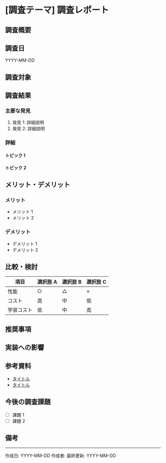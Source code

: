 # [調査テーマ] 調査レポート

## 調査概要

<!-- 調査の目的と背景 -->

## 調査日

YYYY-MM-DD

## 調査対象

<!-- 何について調査したか -->

## 調査結果

### 主要な発見

<!-- 調査で分かったことを箇条書きで -->

1. 発見 1: 詳細説明
2. 発見 2: 詳細説明

### 詳細

#### トピック 1

<!-- 詳細な調査内容 -->

#### トピック 2

<!-- 詳細な調査内容 -->

## メリット・デメリット

### メリット

- メリット 1
- メリット 2

### デメリット

- デメリット 1
- デメリット 2

## 比較・検討

<!-- 複数の選択肢がある場合の比較 -->

| 項目       | 選択肢 A | 選択肢 B | 選択肢 C |
| ---------- | -------- | -------- | -------- |
| 性能       | ○        | △        | ×        |
| コスト     | 高       | 中       | 低       |
| 学習コスト | 低       | 中       | 高       |

## 推奨事項

<!-- 調査結果を踏まえた推奨 -->

## 実装への影響

<!-- この調査結果が実装にどう影響するか -->

## 参考資料

<!-- 参考にしたURL、ドキュメントなど -->

- [タイトル](URL)
- [タイトル](URL)

## 今後の調査課題

<!-- さらに調査が必要な項目 -->

- [ ] 課題 1
- [ ] 課題 2

## 備考

<!-- その他、特記事項 -->

---

作成日: YYYY-MM-DD
作成者:
最終更新: YYYY-MM-DD
